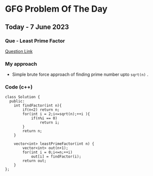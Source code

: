 # GFG Problem Of The Day

## Today - 7 June 2023
### Que - Least Prime Factor

[Question Link](https://practice.geeksforgeeks.org/problems/least-prime-factor5216/1)

### My approach
- Simple brute force approach of finding prime number upto `sqrt(n)` .


### Code (c++)
```
class Solution {
  public:
    int findFactor(int n){
        if(n<2) return n;
        for(int i = 2;i<=sqrt(n);++i ){
            if(n%i == 0)
                return i;
        }
        return n;
    }
    
    vector<int> leastPrimeFactor(int n) {
        vector<int> out(n+1);
        for(int i = 0;i<=n;++i)
            out[i] = findFactor(i);
        return out;
    }
};
```
